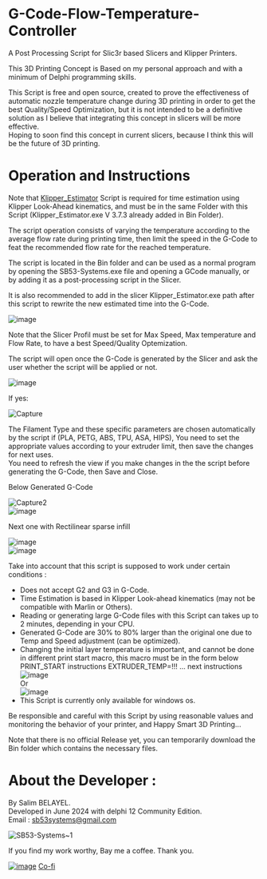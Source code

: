# G-Code-Flow-Temperature-Controller
A Post Processing Script for Slic3r based Slicers and Klipper Printers.  
  
This 3D Printing Concept is Based on my personal approach and with a minimum of Delphi programming skills.

This Script is free and open source, created to prove the effectiveness of automatic nozzle temperature change during 3D printing in order to get the best Quality/Speed Optimization, but it is not intended to be a definitive solution as I believe that integrating this concept in slicers will be more effective.  
Hoping to soon find this concept in current slicers, because I think this will be the future of 3D printing.  
# Operation and Instructions
Note that [Klipper_Estimator](https://github.com/Annex-Engineering/klipper_estimator) Script is required for time estimation using Klipper Look-Ahead kinematics, and must be in the same Folder with this Script (Klipper_Estimator.exe V 3.7.3 already added in Bin Folder).  
  
The script operation consists of varying the temperature according to the average flow rate during printing time, then limit the speed in the G-Code to feat the recommended flow rate for the reached temperature.  

The script is located in the Bin folder and can be used as a normal program by opening the SB53-Systems.exe file and opening a GCode manually, or by adding it as a post-processing script in the Slicer.  
  
It is also recommended to add in the slicer Klipper_Estimator.exe path after this script to rewrite the new estimated time into the G-Code.  
  
![image](https://github.com/user-attachments/assets/3037bf1e-038a-4677-a82f-5772f64268cb)  
  
Note that the Slicer Profil must be set for Max Speed, Max temperature and Flow Rate, to have a best Speed/Quality Optemization.  
  
The script will open once the G-Code is generated by the Slicer and ask the user whether the script will be applied or not.   
  
![image](https://github.com/user-attachments/assets/18cf9c84-7255-4cd0-8e8b-ee8856020eae)  
  
If yes:  
  
![Capture](https://github.com/user-attachments/assets/ebb928d5-6a1b-440d-b015-844194574d4c)  
  
The Filament Type and these specific parameters are chosen automatically by the script if (PLA, PETG, ABS, TPU, ASA, HIPS), You need to set the appropriate values ​​according to your extruder limit, then save the changes for next uses.  
You need to refresh the view if you make changes in the the script before generating the G-Code, then Save and Close.  

Below Generated G-Code  
  
![Capture2](https://github.com/user-attachments/assets/c99558b2-5850-4dbd-9020-52db96d0374a)  
![image](https://github.com/user-attachments/assets/83b86611-f5b0-4b45-83f4-ee04094a3d15)  

Next one with Rectilinear sparse infill  
  
![image](https://github.com/user-attachments/assets/c935355b-4272-44d5-aad6-d4083b3f95e4)  
![image](https://github.com/user-attachments/assets/32a0c788-7bfe-4155-bcd3-e7fdd51d3a48)  
  
Take into account that this script is supposed to work under certain conditions :
- Does not accept G2 and G3 in G-Code.
- Time Estimation is based in Klipper Look-ahead kinematics (may not be compatible with Marlin or Others).
- Reading or generating large G-Code files with this Script can takes up to 2 minutes, depending in your CPU.
- Generated G-Code are 30% to 80% larger than the original one due to Temp and Speed adjustment (can be optimized).
- Changing the initial layer temperature is important, and cannot be done in different print start macro, this macro must be in the form below  
  PRINT_START instructions EXTRUDER_TEMP=!!! ... next instructions  
  ![image](https://github.com/user-attachments/assets/5e462ac4-0c8b-4537-a21a-f2a1f85b4126)  
  Or  
  ![image](https://github.com/user-attachments/assets/9e6ce605-e440-43f7-b222-e4b80bbe9e1c)  
- This Script is currently only available for windows os.
  
Be responsible and careful with this Script by using reasonable values ​​and monitoring the behavior of your printer, and Happy Smart 3D Printing...  
  
Note that there is no official Release yet, you can temporarily download the Bin folder which contains the necessary files.  
# About the Developer :
By Salim BELAYEL.  
Developed in June 2024 with delphi 12 Community Edition.  
Email : sb53systems@gmail.com  

![SB53-Systems~1](https://github.com/sb53systems/G-Code-Flow-Temperature-Controller/assets/33290411/b94703a1-cf21-4109-bfa6-b9bcff438a1d)  

  
If you find my work worthy, Bay me a coffee. Thank you.  
  
[![image](https://github.com/sb53systems/G-Code-Flow-Temperature-Controller/assets/33290411/a504ac44-082d-40f1-a9d0-4abc3da242d8)](https://ko-fi.com/sb53systems)
 [Co-fi](https://ko-fi.com/sb53systems) 


